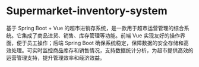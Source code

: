 # Supermarket-inventory-system
基于 Spring Boot + Vue 的超市进销存系统，是一款用于超市运营管理的综合系统。它集成了商品进货、销售、库存管理等功能。前端 Vue 实现友好的操作界面，便于员工操作；后端 Spring Boot 确保系统稳定，保障数据的安全存储和高效处理。可实时监控商品库存和销售情况，支持数据统计分析，为超市提供高效的运营管理支持，提升管理效率和经济效益。

